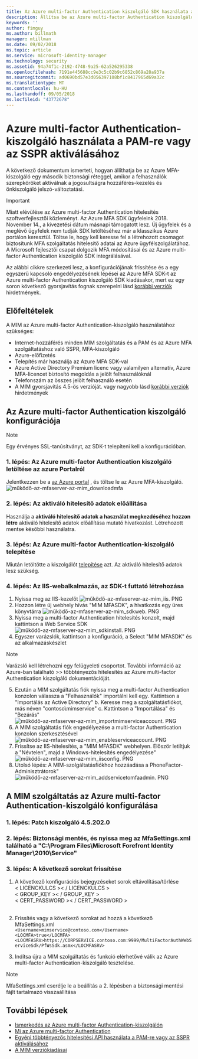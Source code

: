 ```yaml
---
title: Az Azure multi-factor Authentication kiszolgáló SDK használata a PAM-re vagy az SSPR forgatókönyvek aktiválásához |} A Microsoft Docs
description: Állítsa be az Azure multi-factor Authentication kiszolgáló SDK egy második biztonsági réteggel, amikor a felhasználók szerepköröket aktiválnak a Privileged Access Management és az önkiszolgáló jelszó-visszaállítás.
keywords: ''
author: fimguy
ms.author: billmath
manager: mtillman
ms.date: 09/02/2018
ms.topic: article
ms.service: microsoft-identity-manager
ms.technology: security
ms.assetid: 94a74f1c-2192-4748-9a25-62a526295338
ms.openlocfilehash: 7191e445688cc9e3c5c02b9c6852c869a28a937a
ms.sourcegitcommit: ad0690bd57e3d056397108bf1c8417965d69a32c
ms.translationtype: MT
ms.contentlocale: hu-HU
ms.lasthandoff: 09/05/2018
ms.locfileid: "43772678"
---
```

# <a name="use-azure-multi-factor-authentication-server-to-activate-pam-or-sspr"></a>Azure multi-factor Authentication-kiszolgáló használata a PAM-re vagy az SSPR aktiválásához
A következő dokumentum ismerteti, hogyan állíthatja be az Azure MFA-kiszolgáló egy második biztonsági réteggel, amikor a felhasználók szerepköröket aktiválnak a jogosultságra hozzáférés-kezelés és önkiszolgáló jelszó-változtatási.

> [!IMPORTANT]
> Miatt elévülése az Azure multi-factor Authentication hitelesítés szoftverfejlesztői közleményt. Az Azure MFA SDK ügyfeleink 2018. November 14., a kivezetési dátum másnapi támogatott lesz. Új ügyfelek és a meglévő ügyfelek nem tudják SDK letöltéséhez már a klasszikus Azure portálon keresztül. Töltse le, hogy kell keresse fel a létrehozott csomagot biztosítunk MFA szolgáltatás hitelesítő adatai az Azure ügyfélszolgálatához. <br> A Microsoft fejlesztői csapat dolgozik MFA módosításai és az Azure multi-factor Authentication kiszolgáló SDK integrálásával.

Az alábbi cikkre szerkezeti lesz, a konfigurációjának frissítése és a egy egyszerű kapcsoló engedélyezésének lépései az Azure MFA SDK-t az Azure multi-factor Authentication kiszolgáló SDK kiadásakor, mert ez egy soron következő gyorsjavítás fognak szerepelni lásd [korábbi verziók ](/reference/version-history.md) hirdetmények. 

## <a name="prerequisites"></a>Előfeltételek

A MIM az Azure multi-factor Authentication-kiszolgáló használatához szükséges:

- Internet-hozzáférés minden MIM szolgáltatás és a PAM és az Azure MFA szolgáltatáshoz való SSPR, MFA-kiszolgáló
- Azure-előfizetés
- Telepítés már használja az Azure MFA SDK-val
- Azure Active Directory Premium licenc vagy valamilyen alternatív, Azure MFA-licencet biztosító megoldás a jelölt felhasználóknál
- Telefonszám az összes jelölt felhasználó esetén
- A MIM gyorsjavítás 4.5-ös verzióját. vagy nagyobb lásd [korábbi verziók](/reference/version-history.md) hirdetmények

## <a name="azure-multi-factor-authentication-server-configuration"></a>Az Azure multi-factor Authentication kiszolgáló konfigurációja 
> [!NOTE] 
> Egy érvényes SSL-tanúsítványt, az SDK-t telepíteni kell a konfigurációban. 

### <a name="step-1-download-azure-multi-factor-authentication-server-from-the-azure-portal"></a>1. lépés: Az Azure multi-factor Authentication kiszolgáló letöltése az azure Portalról 
Jelentkezzen be a [az Azure portal](https://portal.azure.com/) , és töltse le az Azure MFA-kiszolgáló.
![működő-az-mfaserver-az-mim_downloadmfa](media/working-with-mfaserver-for-mim/working-with-mfaserver-for-mim_downloadmfa.PNG)

### <a name="step-2-generate-activation-credentials"></a>2. lépés: Az aktiváló hitelesítő adatok előállítása
Használja a **aktiváló hitelesítő adatok a használat megkezdéséhez hozzon létre** aktiváló hitelesítő adatok előállítása mutató hivatkozást. Létrehozott mentse későbbi használatra.

### <a name="step-3-install-the-azure-multi-factor-authentication-server"></a>3. lépés: Az Azure multi-factor Authentication-kiszolgáló telepítése
Miután letöltötte a kiszolgálót [telepítése](https://docs.microsoft.com/en-us/azure/active-directory/authentication/howto-mfaserver-deploy#install-and-configure-the-mfa-server) azt.  Az aktiváló hitelesítő adatok lesz szükség. 

### <a name="step-4-create-your-iis-web-application-that-will-host-the-sdk"></a>4. lépés: Az IIS-webalkalmazás, az SDK-t futtató létrehozása
1. Nyissa meg az IIS-kezelőt ![működő-az-mfaserver-az-mim_iis. PNG](media/working-with-mfaserver-for-mim/working-with-mfaserver-for-mim_iis.PNG)
2.  Hozzon létre új webhely hívás "MIM MFASDK", a hivatkozás egy üres könyvtárra ![működő-az-mfaserver-az-mim_sdkweb. PNG](media/working-with-mfaserver-for-mim/working-with-mfaserver-for-mim_sdkweb.PNG)
3. Nyissa meg a multi-factor Authentication hitelesítés konzolt, majd kattintson a Web Service SDK ![működő-az-mfaserver-az-mim_sdkinstall. PNG](media/working-with-mfaserver-for-mim/working-with-mfaserver-for-mim_sdkinstall.PNG)
4. Egyszer varázslók, kattintson a konfiguráció, a Select "MIM MFASDK" és az alkalmazáskészlet

> [!NOTE] 
> Varázsló kell létrehozni egy felügyeleti csoportot. További információ az Azure-ban található >> többtényezős hitelesítés az Azure multi-factor Authentication kiszolgáló dokumentációját.

5. Ezután a MIM szolgáltatás fiók nyissa meg a multi-factor Authentication konzolon válassza a "Felhasználók" importálni kell egy. Kattintson a "Importálás az Active Directory" b. Keresse meg a szolgáltatásfiókot, más néven "contoso\mimservice" c. Kattintson a "Importálása" és "Bezárás" ![működő-az-mfaserver-az-mim_importmimserviceaccount. PNG](media/working-with-mfaserver-for-mim/working-with-mfaserver-for-mim_importmimserviceaccount.PNG) 
6. A MIM szolgáltatás fiók engedélyezése a multi-factor Authentication konzolon szerkesztésével ![működő-az-mfaserver-az-mim_enableserviceaccount. PNG](media/working-with-mfaserver-for-mim/working-with-mfaserver-for-mim_enableserviceaccount.PNG)
7. Frissítse az IIS-hitelesítés, a "MIM MFASDK" webhelyen. Először letiltjuk a "Névtelen", majd a Windows-hitelesítés engedélyezése" ![működő-az-mfaserver-az-mim_iisconfig. PNG](media/working-with-mfaserver-for-mim/working-with-mfaserver-for-mim_iisconfig.PNG)
8. Utolsó lépés: A MIM-szolgáltatásfiókhoz hozzáadása a PhoneFactor-Adminisztrátorok" ![működő-az-mfaserver-az-mim_addservicetomfaadmin. PNG](media/working-with-mfaserver-for-mim/working-with-mfaserver-for-mim_addservicetomfaadmin.PNG)

## <a name="configuring-the-mim-service-for-azure-multi-factor-authentication-server"></a>A MIM szolgáltatás az Azure multi-factor Authentication-kiszolgáló konfigurálása 

### <a name="step-1-patch-server-to-452020"></a>1. lépés: Patch kiszolgáló 4.5.202.0
 
### <a name="step-2-backup-and-open-the-mfasettingsxml-located-in-the-cprogram-filesmicrosoft-forefront-identity-manager2010service"></a>2. lépés: Biztonsági mentés, és nyissa meg az MfaSettings.xml található a "C:\Program Files\Microsoft Forefront Identity Manager\2010\Service"

### <a name="step-3-update-the-following-lines"></a>3. lépés: A következő sorokat frissítése
1. A következő konfigurációs bejegyzéseket sorok eltávolítása/törlése <br>
&LT; LICENCKULCS &GT;&LT; / LICENCKULCS &GT;<br>
&LT; GROUP_KEY &GT;&LT; / GROUP_KEY &GT;<br>
&LT; CERT_PASSWORD &GT;&LT; / CERT_PASSWORD &GT;<br>
<CertFilePath></CertFilePath><br>

2. Frissítés vagy a következő sorokat ad hozzá a következő MfaSettings.xml <br>
`<Username>mimservice@contoso.com</Username>` <br>
`<LOCMFA>true</LOCMFA>`<br>
`<LOCMFASRV>https://CORPSERVICE.contoso.com:9999/MultiFactorAuthWebServiceSdk/PfWsSdk.asmx</LOCMFASRV>`

3. Indítsa újra a MIM szolgáltatás és funkció elérhetővé válik az Azure multi-factor Authentication-kiszolgáló tesztelése.

> [!NOTE] 
> MfaSettings.xml cserélje le a beállítás a 2. lépésben a biztonsági mentési fájlt tartalmazó visszaállítása


## <a name="next-steps"></a>További lépések

-    [Ismerkedés az Azure multi-factor Authentication-kiszolgálón](https://docs.microsoft.com/en-us/azure/active-directory/authentication/howto-mfaserver-deploy)
- [Mi az Azure multi-factor Authentication](https://docs.microsoft.com/azure/multi-factor-authentication/multi-factor-authentication)
- [Egyéni többtényezős hitelesítési API használata a PAM-re vagy az SSPR aktiválásához](Working-with-custommfaserver-for-mim.md)
- [A MIM verziókiadásai](./reference/version-history.md)